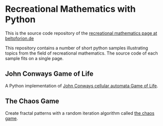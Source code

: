 **Recreational Mathematics with Python**
========================================
This is the source code repository of the [recreational mathematics page at beltoforion.de](https://beltoforion.de/en/recreational_mathematics)

This repository contains a number of short python samples illustrating topics from the field of recreational mathematics. The source code of each sample fits on a single page.

John Conways Game of Life
-------------------------
A Python implementation of [John Conways cellular automata Game of Life](https://beltoforion.de/en/recreational_mathematics/game_of_life.php).

The Chaos Game
--------------
Create fractal patterns with a random iteration algorithm called [the chaos game](https://beltoforion.de/en/recreational_mathematics/chaos_game.php).


